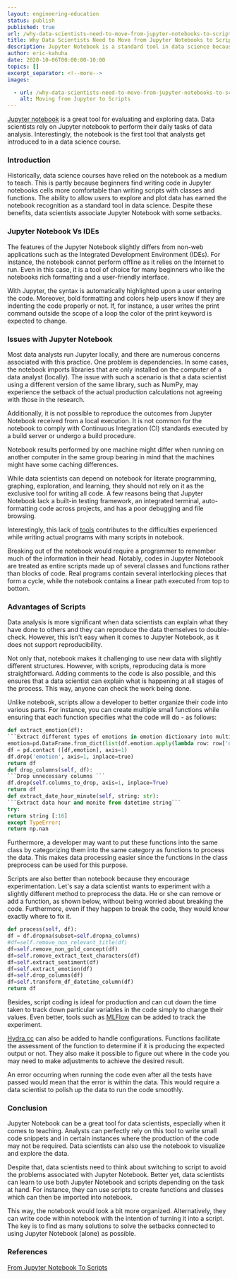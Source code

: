 ```yaml
---
layout: engineering-education
status: publish
published: true
url: /why-data-scientists-need-to-move-from-jupyter-notebooks-to-scripts/
title: Why Data Scientists Need to Move from Jupyter Notebooks to Scripts
description: Jupyter Notebook is a standard tool in data science because of its ability to allow users to plot and explore data.
author: eric-kahuha
date: 2020-10-06T00:00:00-10:00
topics: []
excerpt_separator: <!--more-->
images:

  - url: /why-data-scientists-need-to-move-from-jupyter-notebooks-to-scripts/hero.jpg
    alt: Moving from Jupyter to Scripts
---
```

[Jupyter notebook](https://jupyter.org/) is a great tool for evaluating and exploring data. Data scientists rely on Jupyter notebook to perform their daily tasks of data analysis. Interestingly, the notebook is the first tool that analysts get introduced to in a data science course.
<!--more-->

### Introduction
Historically, data science courses have relied on the notebook as a medium to teach. This is partly because beginners find writing code in Jupyter notebooks cells more comfortable than writing scripts with classes and functions. The ability to allow users to explore and plot data has earned the notebook recognition as a standard tool in data science. Despite these benefits, data scientists associate Jupyter Notebook with some setbacks.

### Jupyter Notebook Vs IDEs
The features of the Jupyter Notebook slightly differs from non-web applications such as the Integrated Development Environment (IDEs). For instance, the notebook cannot perform offline as it relies on the Internet to run. Even in this case, it is a tool of choice for many beginners who like the notebooks rich formatting and a user-friendly interface.

With Jupyter, the syntax is automatically highlighted upon a user entering the code. Moreover, bold formatting and colors help users know if they are indenting the code properly or not. If, for instance, a user writes the print command outside the scope of a loop the color of the print keyword is expected to change.

### Issues with Jupyter Notebook
Most data analysts run Jupyter locally, and there are numerous concerns associated with this practice. One problem is dependencies. In some cases, the notebook imports libraries that are only installed on the computer of a data analyst (locally). The issue with such a scenario is that a data scientist using a different version of the same library, such as NumPy, may experience the setback of the actual production calculations not agreeing with those in the research.

Additionally, it is not possible to reproduce the outcomes from Jupyter Notebook received from a local execution. It is not common for the notebook to comply with Continuous Integration (CI) standards executed by a build server or undergo a build procedure.

Notebook results performed by one machine might differ when running on another computer in the same group bearing in mind that the machines might have some caching differences.

While data scientists can depend on notebook for literate programming, graphing, exploration, and learning, they should not rely on it as the exclusive tool for writing all code. A few reasons being that Jupyter Notebook lack a built-in testing framework, an integrated terminal, auto-formatting code across projects, and has a poor debugging and file browsing.

Interestingly, this lack of [tools](https://www.veracode.com/security/integrated-development-environment) contributes to the difficulties experienced while writing actual programs with many scripts in notebook.

Breaking out of the notebook would require a programmer to remember much of the information in their head. Notably, codes in Jupyter Notebook are treated as entire scripts made up of several classes and functions rather than blocks of code. Real programs contain several interlocking pieces that form a cycle, while the notebook contains a linear path executed from top to bottom.

### Advantages of Scripts
Data analysis is more significant when data scientists can explain what they have done to others and they can reproduce the data themselves to double-check. However, this isn't easy when it comes to Jupyter Notebook, as it does not support reproducibility.

Not only that, notebook makes it challenging to use new data with slightly different structures. However, with scripts, reproducing data is more straightforward. Adding comments to the code is also possible, and this ensures that a data scientist can explain what is happening at all stages of the process. This way, anyone can check the work being done.

Unlike notebook, scripts allow a developer to better organize their code into various parts. For instance, you can create multiple small functions while ensuring that each function specifies what the code will do - as follows:

```py
def extract_emotion(df):
```Extract different types of emotions in emotion dictionary into multiple columns```
emotion=pd.DataFrame.from_dict(list(df.emotion.apply(lambda row: row['document']['emotion'])))
df = pd.contact ([df,emotion], axis=1)
df.drop('emotion', axis=1, inplace=true)
return df
def drop_columns(self, df):
```Drop unnecessary columns ```
df.drop(self.columns_to_drop, axis=1, inplace=True)
return df
def extract_date_hour_minute(self, string: str):
```Extract data hour and monite from datetime string```
try:
return string [:16]
except TypeError:
return np.nan
```

Furthermore, a developer may want to put these functions into the same class by categorizing them into the same category as functions to process the data. This makes data processing easier since the functions in the class preprocess can be used for this purpose.

Scripts are also better than notebook because they encourage experimentation. Let's say a data scientist wants to experiment with a slightly different method to preprocess the data. He or she can remove or add a function, as shown below, without being worried about breaking the code. Furthermore, even if they happen to break the code, they would know exactly where to fix it.

```py
def process(self, df):
df = df.dropna(subset=self.dropna_columns)
#df=self.remove_non_relevant_title(df)
df=self.remove_non_gold_concept(df)
df=self.romove_extract_text_characters(df)
df=self.extract_sentiment(df)
df=self.extract_emotion(df)
df=self.drop_columns(df)
df=self.transform_df_datetime_column(df)
return df
 ```

Besides, script coding is ideal for production and can cut down the time taken to track down particular variables in the code simply to change their values. Even better, tools such as [MLFlow](https://mlflow.org/) can be added to track the experiment.

[Hydra.cc](https://hydra.cc/) can also be added to handle configurations. Functions facilitate the assessment of the function to determine if it is producing the expected output or not. They also make it possible to figure out where in the code you may need to make adjustments to achieve the desired result.

An error occurring when running the code even after all the tests have passed would mean that the error is within the data. This would require a data scientist to polish up the data to run the code smoothly.

### Conclusion
Jupyter Notebook can be a great tool for data scientists, especially when it comes to teaching. Analysts can perfectly rely on this tool to write small code snippets and in certain instances where the production of the code may not be required. Data scientists can also use the notebook to visualize and explore the data.

Despite that, data scientists need to think about switching to script to avoid the problems associated with Jupyter Notebook. Better yet, data scientists can learn to use both Jupyter Notebook and scripts depending on the task at hand. For instance, they can use scripts to create functions and classes which can then be imported into notebook.

This way, the notebook would look a bit more organized. Alternatively, they can write code within notebook with the intention of turning it into a script. The key is to find as many solutions to solve the setbacks connected to using Jupyter Notebook (alone) as possible.

### References
[From Jupyter Notebook To Scripts](https://towardsdatascience.com/from-jupyter-notebook-to-sc-582978d3c0c)
